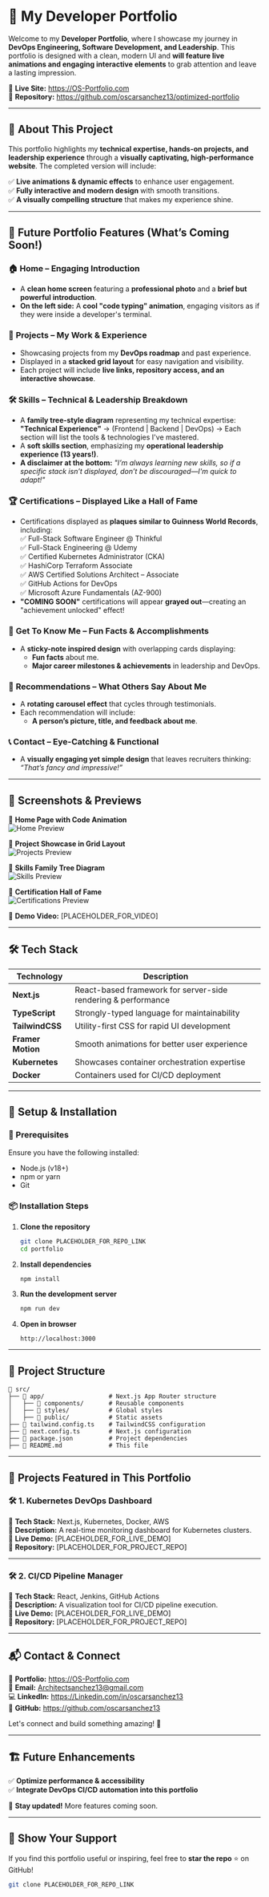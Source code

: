 # 🚀 My Developer Portfolio  
Welcome to my **Developer Portfolio**, where I showcase my journey in **DevOps Engineering, Software Development, and Leadership**. This portfolio is designed with a clean, modern UI and **will feature live animations and engaging interactive elements** to grab attention and leave a lasting impression.  

🔗 **Live Site:** https://OS-Portfolio.com  
📂 **Repository:** https://github.com/oscarsanchez13/optimized-portfolio 

---

## 🎯 **About This Project**  

This portfolio highlights my **technical expertise, hands-on projects, and leadership experience** through a **visually captivating, high-performance website**. The completed version will include:  

✅ **Live animations & dynamic effects** to enhance user engagement.  
✅ **Fully interactive and modern design** with smooth transitions.  
✅ **A visually compelling structure** that makes my experience shine.  

---

## 🌟 **Future Portfolio Features (What’s Coming Soon!)**  

### 🏠 **Home** – Engaging Introduction  
- A **clean home screen** featuring a **professional photo** and a **brief but powerful introduction**.  
- **On the left side:** A **cool "code typing" animation**, engaging visitors as if they were inside a developer's terminal.  

### 📂 **Projects** – My Work & Experience  
- Showcasing projects from my **DevOps roadmap** and past experience.  
- Displayed in a **stacked grid layout** for easy navigation and visibility.  
- Each project will include **live links, repository access, and an interactive showcase**.  

### 🛠 **Skills** – Technical & Leadership Breakdown  
- A **family tree-style diagram** representing my technical expertise:  
  **"Technical Experience"** → (Frontend | Backend | DevOps) → Each section will list the tools & technologies I've mastered.  
- A **soft skills section**, emphasizing my **operational leadership experience (13 years!)**.  
- **A disclaimer at the bottom:** *"I’m always learning new skills, so if a specific stack isn’t displayed, don’t be discouraged—I'm quick to adapt!"*  

### 🏆 **Certifications** – Displayed Like a Hall of Fame  
- Certifications displayed as **plaques similar to Guinness World Records**, including:  
  ✅ Full-Stack Software Engineer @ Thinkful  
  ✅ Full-Stack Engineering @ Udemy  
  ✅ Certified Kubernetes Administrator (CKA)  
  ✅ HashiCorp Terraform Associate  
  ✅ AWS Certified Solutions Architect – Associate  
  ✅ GitHub Actions for DevOps  
  ✅ Microsoft Azure Fundamentals (AZ-900)  
- **"COMING SOON"** certifications will appear **grayed out**—creating an "achievement unlocked" effect!  

### 📝 **Get To Know Me** – Fun Facts & Accomplishments  
- A **sticky-note inspired design** with overlapping cards displaying:  
  - **Fun facts** about me.  
  - **Major career milestones & achievements** in leadership and DevOps.  

### 💬 **Recommendations** – What Others Say About Me  
- A **rotating carousel effect** that cycles through testimonials.  
- Each recommendation will include:  
  - **A person’s picture, title, and feedback about me**.  

### 📞 **Contact** – Eye-Catching & Functional  
- A **visually engaging yet simple design** that leaves recruiters thinking:  
  *“That’s fancy and impressive!”*  

---

## 📸 **Screenshots & Previews**  
🔹 **Home Page with Code Animation**  
![Home Preview](PLACEHOLDER_FOR_IMAGE)  

🔹 **Project Showcase in Grid Layout**  
![Projects Preview](PLACEHOLDER_FOR_IMAGE)  

🔹 **Skills Family Tree Diagram**  
![Skills Preview](PLACEHOLDER_FOR_IMAGE)  

🔹 **Certification Hall of Fame**  
![Certifications Preview](PLACEHOLDER_FOR_IMAGE)  

🚀 **Demo Video:** [PLACEHOLDER_FOR_VIDEO]  

---

## 🛠 **Tech Stack**  

| Technology | Description |
|------------|------------|
| **Next.js** | React-based framework for server-side rendering & performance |
| **TypeScript** | Strongly-typed language for maintainability |
| **TailwindCSS** | Utility-first CSS for rapid UI development |
| **Framer Motion** | Smooth animations for better user experience |
| **Kubernetes** | Showcases container orchestration expertise |
| **Docker** | Containers used for CI/CD deployment |

---

## 🚀 **Setup & Installation**  

### **🔧 Prerequisites**  
Ensure you have the following installed:  
- Node.js (v18+)  
- npm or yarn  
- Git  

### **📦 Installation Steps**  
1. **Clone the repository**  
   ```bash
   git clone PLACEHOLDER_FOR_REPO_LINK
   cd portfolio

2. **Install dependencies**
   ```bash
   npm install

3. **Run the development server**
   ```bash
   npm run dev

4. **Open in browser**
   ```arduino
   http://localhost:3000

---

## 📂 **Project Structure**
```
📂 src/
├── 📂 app/                  # Next.js App Router structure
│   ├── 📂 components/       # Reusable components
│   ├── 📂 styles/           # Global styles
│   ├── 📂 public/           # Static assets
├── 📄 tailwind.config.ts    # TailwindCSS configuration
├── 📄 next.config.ts        # Next.js configuration
├── 📄 package.json          # Project dependencies
├── 📄 README.md             # This file
```
---

## 📌 **Projects Featured in This Portfolio**  

### 🛠 **1. Kubernetes DevOps Dashboard**  
📌 **Tech Stack:** Next.js, Kubernetes, Docker, AWS  
📌 **Description:** A real-time monitoring dashboard for Kubernetes clusters.  
🔗 **Live Demo:** [PLACEHOLDER_FOR_LIVE_DEMO]  
📂 **Repository:** [PLACEHOLDER_FOR_PROJECT_REPO]  

---

### 🛠 **2. CI/CD Pipeline Manager**  
📌 **Tech Stack:** React, Jenkins, GitHub Actions  
📌 **Description:** A visualization tool for CI/CD pipeline execution.  
🔗 **Live Demo:** [PLACEHOLDER_FOR_LIVE_DEMO]  
📂 **Repository:** [PLACEHOLDER_FOR_PROJECT_REPO]  

---

## 📬 **Contact & Connect**  

💼 **Portfolio:** https://OS-Portfolio.com  
📧 **Email:** Architectsanchez13@gmail.com  
💻 **LinkedIn:** https://Linkedin.com/in/oscarsanchez13  
🐙 **GitHub:** https://github.com/oscarsanchez13 

Let's connect and build something amazing! 🚀  

---

## 🏗 **Future Enhancements**  
✅ **Optimize performance & accessibility**  
✅ **Integrate DevOps CI/CD automation into this portfolio**  

🔗 **Stay updated!** More features coming soon.

---

## 🌟 **Show Your Support**  
If you find this portfolio useful or inspiring, feel free to **star the repo** ⭐ on GitHub!  

```bash
git clone PLACEHOLDER_FOR_REPO_LINK